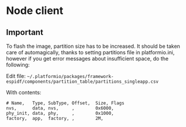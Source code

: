 # Node client

## Important

To flash the image, partition size has to be increased. It should be taken care of automagically,
thanks to setting partitions file in platformio.ini, however if you get error messages about
insufficient space, do the following:

Edit file: `~/.platformio/packages/framework-espidf/components/partition_table/partitions_singleapp.csv`

With contents:

```csv
# Name,   Type, SubType, Offset,  Size, Flags
nvs,      data, nvs,     ,        0x6000,
phy_init, data, phy,     ,        0x1000,
factory,  app,  factory, ,        2M,
```
